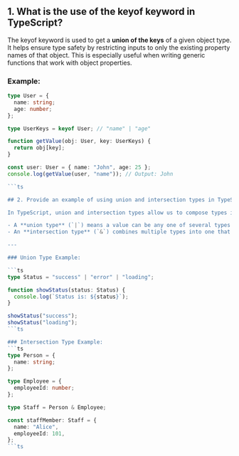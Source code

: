 ## 1. What is the use of the keyof keyword in TypeScript?

The keyof keyword is used to get a **union of the keys** of a given object type. It helps ensure type safety by restricting inputs to only the existing property names of that object. This is especially useful when writing generic functions that work with object properties.

### Example:

```ts
type User = {
  name: string;
  age: number;
};

type UserKeys = keyof User; // "name" | "age"

function getValue(obj: User, key: UserKeys) {
  return obj[key];
}

const user: User = { name: "John", age: 25 };
console.log(getValue(user, "name")); // Output: John

```ts

## 2. Provide an example of using union and intersection types in TypeScript?

In TypeScript, union and intersection types allow us to compose types in powerful ways.

- A **union type** (`|`) means a value can be any one of several types.
- An **intersection type** (`&`) combines multiple types into one that includes all their properties.

---

### Union Type Example:

```ts
type Status = "success" | "error" | "loading";

function showStatus(status: Status) {
  console.log(`Status is: ${status}`);
}

showStatus("success");
showStatus("loading");
```ts

### Intersection Type Example:
```ts
type Person = {
  name: string;
};

type Employee = {
  employeeId: number;
};

type Staff = Person & Employee;

const staffMember: Staff = {
  name: "Alice",
  employeeId: 101,
};
```ts



